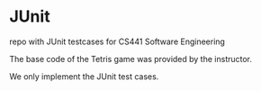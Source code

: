 # JUnit
repo with JUnit testcases for CS441 Software Engineering


The base code of the Tetris game was provided by the instructor.

We only implement the JUnit test cases.
